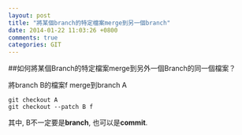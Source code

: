 ```yaml
---
layout: post
title: "將某個branch的特定檔案merge到另一個branch"
date: 2014-01-22 11:03:26 +0800
comments: true
categories: GIT
---
```


##如何將某個Branch的特定檔案merge到另外一個Branch的同一個檔案？

將branch B的檔案f merge到branch A

```
git checkout A
git checkout --patch B f
```
	
其中, B不一定要是**branch**, 也可以是**commit**.

